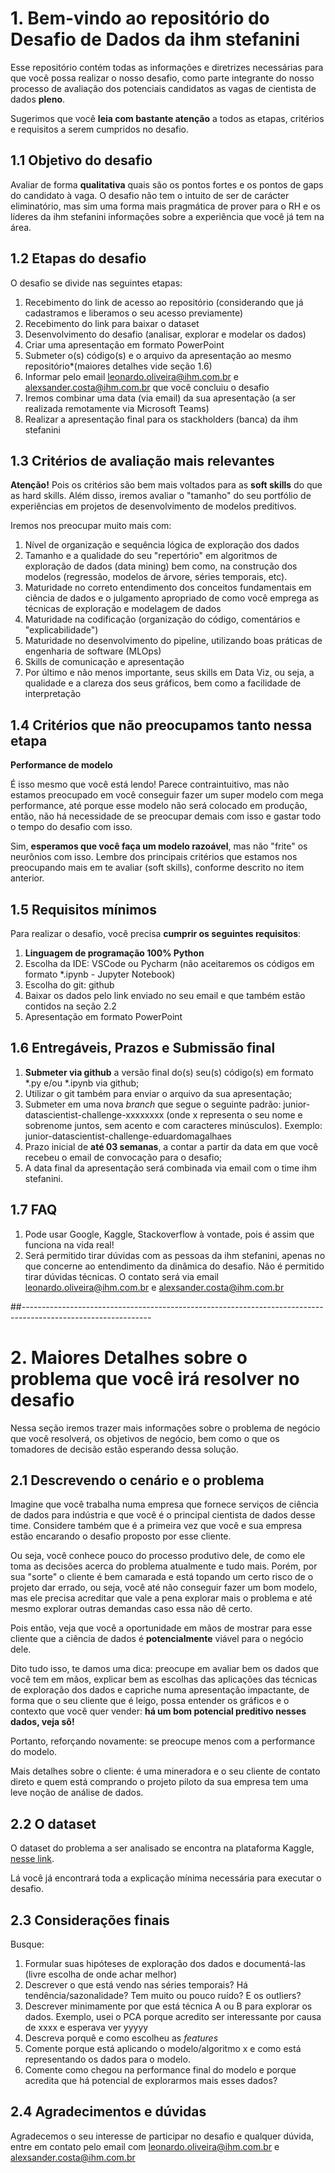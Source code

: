 # 1. Bem-vindo ao repositório do Desafio de Dados da ihm stefanini

Esse repositório contém todas as informações e diretrizes necessárias para que você possa realizar o nosso desafio, como parte integrante do nosso processo de avaliação dos potenciais candidatos as vagas de cientista de dados **pleno**.

Sugerimos que você **leia com bastante atenção** a todos as etapas, critérios e requisitos a serem cumpridos no desafio.

## 1.1 Objetivo do desafio

Avaliar de forma **qualitativa** quais são os pontos fortes e os pontos de gaps do candidato à vaga.
O desafio não tem o intuito de ser de carácter eliminatório, mas sim uma forma mais pragmática de prover para o RH e os líderes da ihm stefanini informações sobre a experiência que você já tem na área. 

## 1.2 Etapas do desafio

O desafio se divide nas seguintes etapas:

1. Recebimento do link de acesso ao repositório (considerando que já cadastramos e liberamos o seu acesso previamente)
1. Recebimento do link para baixar o dataset
1. Desenvolvimento do desafio (analisar, explorar e modelar os dados)
1. Criar uma apresentação em formato PowerPoint
1. Submeter o(s) código(s) e o arquivo da apresentação ao mesmo repositório*(maiores detalhes vide seção 1.6)
1. Informar pelo email leonardo.oliveira@ihm.com.br e alexsander.costa@ihm.com.br que você concluiu o desafio
1. Iremos combinar uma data (via email) da sua apresentação (a ser realizada remotamente via Microsoft Teams)
1. Realizar a apresentação final para os stackholders (banca) da ihm stefanini
 
## 1.3 Critérios de avaliação mais relevantes

**Atenção!** Pois os critérios são bem mais voltados para as **soft skills** do que as hard skills. Além disso, iremos avaliar o "tamanho" do seu portfólio de experiências em projetos de desenvolvimento de modelos preditivos.

Iremos nos preocupar muito mais com:
1. Nível de organização e sequência lógica de exploração dos dados
2. Tamanho e a qualidade do seu "repertório" em algoritmos de exploração de dados (data mining) bem como, na construção dos modelos (regressão, modelos de árvore, séries temporais, etc).  
3. Maturidade no correto entendimento dos conceitos fundamentais em ciência de dados e o julgamento apropriado de como você emprega as técnicas de exploração e modelagem de dados
4. Maturidade na codificação (organização do código, comentários e "explicabilidade")
5. Maturidade no desenvolvimento do pipeline, utilizando boas práticas de engenharia de software (MLOps)
6. Skills de comunicação e apresentação
7. Por último e não menos importante, seus skills em Data Viz, ou seja, a qualidade e a clareza dos seus gráficos, bem como a facilidade de interpretação

## 1.4 Critérios que não preocupamos tanto nessa etapa

**Performance de modelo** 

É isso mesmo que você está lendo! Parece contraintuitivo, mas não estamos preocupado em você conseguir fazer um super modelo com mega performance, até porque esse modelo não será colocado em produção, então, não há necessidade de se preocupar demais com isso e gastar todo o tempo do desafio com isso. 

Sim, **esperamos que você faça um modelo razoável**, mas não "frite" os neurônios com isso. Lembre dos principais critérios que estamos nos preocupando mais em te avaliar (soft skills), conforme descrito no item anterior.

## 1.5 Requisitos mínimos

Para realizar o desafio, você precisa **cumprir os seguintes requisitos**:

1. **Linguagem de programação 100% Python**
1. Escolha da IDE: VSCode ou Pycharm (não aceitaremos os códigos em formato *.ipynb - Jupyter Notebook)
2. Escolha do git: github
3. Baixar os dados pelo link enviado no seu email e que também estão contidos na seção 2.2
4. Apresentação em formato PowerPoint


## 1.6 Entregáveis, Prazos e Submissão final

1. **Submeter via github** a versão final do(s) seu(s) código(s) em formato *.py e/ou *.ipynb via github;
1. Utilizar o git também para enviar o arquivo da sua apresentação;
1. Submeter em uma nova *branch* que segue o seguinte padrão: junior-datascientist-challenge-xxxxxxxx (onde x representa o seu nome e sobrenome juntos, sem acento e com caracteres minúsculos). Exemplo: junior-datascientist-challenge-eduardomagalhaes
1. Prazo inicial de **até 03 semanas**, a contar a partir da data em que você recebeu o email de convocação para o desafio;
1. A data final da apresentação será combinada via email com o time ihm stefanini.

## 1.7 FAQ

1. Pode usar Google, Kaggle, Stackoverflow à vontade, pois é assim que funciona na vida real!
2. Será permitido tirar dúvidas com as pessoas da ihm stefanini, apenas no que concerne ao entendimento da dinâmica do desafio. Não é permitido tirar dúvidas técnicas. O contato será via email leonardo.oliveira@ihm.com.br e alexsander.costa@ihm.com.br

##--------------------------------------------------------------------------------------------------------------

# 2. Maiores Detalhes sobre o problema que você irá resolver no desafio
Nessa seção iremos trazer mais informações sobre o problema de negócio que você resolverá, os objetivos de negócio, bem como o que os tomadores de decisão estão esperando dessa solução.

## 2.1 Descrevendo o cenário e o problema

Imagine que você trabalha numa empresa que fornece serviços de ciência de dados para indústria e que você é o principal cientista de dados desse time. Considere também que é a primeira vez que você e sua empresa estão encarando o desafio proposto por esse cliente. 

Ou seja, você conhece pouco do processo produtivo dele, de como ele toma as decisões acerca do problema atualmente e tudo mais. Porém, por sua "sorte" o cliente é bem camarada e está topando um certo risco de o projeto dar errado, ou seja, você até não conseguir fazer um bom modelo, mas ele precisa acreditar que vale a pena explorar mais o problema e até mesmo explorar outras demandas caso essa não dê certo.

Pois então, veja que você a oportunidade em mãos de mostrar para esse cliente que a ciência de dados é **potencialmente** viável para o negócio dele.

Dito tudo isso, te damos uma dica: preocupe em avaliar bem os dados que você tem em mãos, explicar bem as escolhas das aplicações das técnicas de exploração dos dados e capriche numa apresentação impactante, de forma que o seu cliente que é leigo, possa entender os gráficos e o contexto que você quer vender: **há um bom potencial preditivo nesses dados, veja sô!**

Portanto, reforçando novamente: se preocupe menos com a performance do modelo.

Mais detalhes sobre o cliente: é uma mineradora e o seu cliente de contato direto e quem está comprando o projeto piloto da sua empresa tem uma leve noção de análise de dados.

## 2.2 O dataset

O dataset do problema a ser analisado se encontra na plataforma Kaggle, [nesse link](https://www.kaggle.com/edumagalhaes/quality-prediction-in-a-mining-process).

Lá você já encontrará toda a explicação mínima necessária para executar o desafio.

## 2.3 Considerações finais

Busque:

1. Formular suas hipóteses de exploração dos dados e documentá-las (livre escolha de onde achar melhor)
2. Descrever o que está vendo nas séries temporais? Há tendência/sazonalidade? Tem muito ou pouco ruído? E os outliers?
3. Descrever minimamente por que está técnica A ou B para explorar os dados. Exemplo, usei o PCA porque acredito ser interessante por causa de xxxx e esperava ver yyyyy
4. Descreva porquê e como escolheu as *features*
5. Comente porque está aplicando o modelo/algoritmo x e como está representando os dados para o modelo.
6. Comente como chegou na performance final do modelo e porque acredita que há potencial de explorarmos mais esses dados? 

## 2.4 Agradecimentos e dúvidas

Agradecemos o seu interesse de participar no desafio e qualquer dúvida, entre em contato pelo email com leonardo.oliveira@ihm.com.br e alexsander.costa@ihm.com.br
